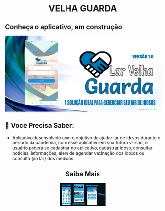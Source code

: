 <h1 align="center">VELHA GUARDA</h1>

<h2> Conheça o aplicativo, em construção </h2>
<p align="center">
  <img src="./.github/info.png" />
</p>

## :memo: Voce Precisa Saber:

- Aplicativo desenvolvido com o objetivo de ajudar lar de idosos durante o periodo da pandemia, com esse aplicativo em sua futura versão, o usuário poderá se cadastrar no aplicativo, cadastrar idoso, consultar noticias, informações, alem de agendar vacinação dos idosos ou consulta {no lar} dos medicos.

<h2 align="center">Saiba Mais</h2>
<p align="center">
<img width="150" src="./.github/info2.png" />

</p>
